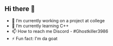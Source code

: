 ## Hi there 👋

- 🔭 I’m currently working on a project at college
- 🌱 I’m currently learning C++
- 📫 How to reach me Discord - #Ghostkiller3986
- ⚡ Fun fact: I'm da goat 

